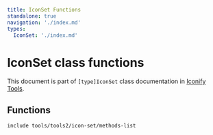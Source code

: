 ```yaml
title: IconSet Functions
standalone: true
navigation: './index.md'
types:
  IconSet: './index.md'
```

# IconSet class functions

This document is part of `[type]IconSet` class documentation in [Iconify Tools](../index.md).

## Functions

`include tools/tools2/icon-set/methods-list`
